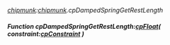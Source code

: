 _[chipmunk](../../modules/chipmunk/chipmunk-module.md):[chipmunk](../../modules/chipmunk/chipmunk-module.md).cpDampedSpringGetRestLength_
##### Function cpDampedSpringGetRestLength:[cpFloat](../../modules/chipmunk/chipmunk-cpfloat.md)( constraint:[cpConstraint](../../modules/chipmunk/chipmunk-cpconstraint.md) )
